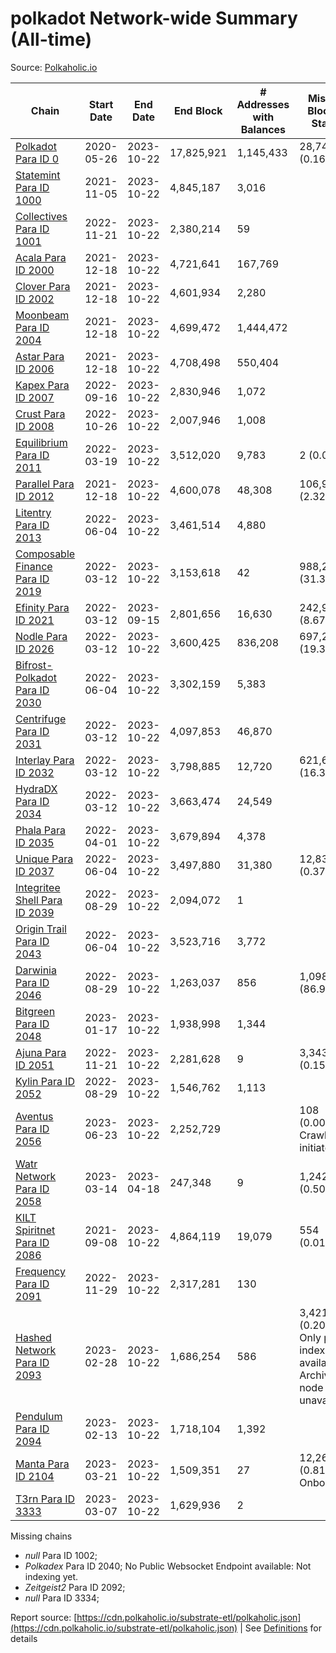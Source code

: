 # polkadot Network-wide Summary (All-time)

Source: [Polkaholic.io](https://polkaholic.io)


| Chain            | Start Date | End Date | End Block | # Addresses with Balances | Missing Blocks / Status |
| ---------------- | ---------- | ---------| --------- | ------------------------- | ----------------------- |
| [Polkadot Para ID 0](/polkadot/0-polkadot) | 2020-05-26 | 2023-10-22 | 17,825,921 |  1,145,433 | 28,747 (0.16%)  |
| [Statemint Para ID 1000](/polkadot/1000-statemint) | 2021-11-05 | 2023-10-22 | 4,845,187 |  3,016 |    |
| [Collectives Para ID 1001](/polkadot/1001-collectives) | 2022-11-21 | 2023-10-22 | 2,380,214 |  59 |    |
| [Acala Para ID 2000](/polkadot/2000-acala) | 2021-12-18 | 2023-10-22 | 4,721,641 |  167,769 |    |
| [Clover Para ID 2002](/polkadot/2002-clover) | 2021-12-18 | 2023-10-22 | 4,601,934 |  2,280 |    |
| [Moonbeam Para ID 2004](/polkadot/2004-moonbeam) | 2021-12-18 | 2023-10-22 | 4,699,472 |  1,444,472 |    |
| [Astar Para ID 2006](/polkadot/2006-astar) | 2021-12-18 | 2023-10-22 | 4,708,498 |  550,404 |    |
| [Kapex Para ID 2007](/polkadot/2007-kapex) | 2022-09-16 | 2023-10-22 | 2,830,946 |  1,072 |    |
| [Crust Para ID 2008](/polkadot/2008-crust) | 2022-10-26 | 2023-10-22 | 2,007,946 |  1,008 |    |
| [Equilibrium Para ID 2011](/polkadot/2011-equilibrium) | 2022-03-19 | 2023-10-22 | 3,512,020 |  9,783 | 2 (0.00%)  |
| [Parallel Para ID 2012](/polkadot/2012-parallel) | 2021-12-18 | 2023-10-22 | 4,600,078 |  48,308 | 106,948 (2.32%)  |
| [Litentry Para ID 2013](/polkadot/2013-litentry) | 2022-06-04 | 2023-10-22 | 3,461,514 |  4,880 |    |
| [Composable Finance Para ID 2019](/polkadot/2019-composable) | 2022-03-12 | 2023-10-22 | 3,153,618 |  42 | 988,228 (31.34%)  |
| [Efinity Para ID 2021](/polkadot/2021-efinity) | 2022-03-12 | 2023-09-15 | 2,801,656 |  16,630 | 242,949 (8.67%)  |
| [Nodle Para ID 2026](/polkadot/2026-nodle) | 2022-03-12 | 2023-10-22 | 3,600,425 |  836,208 | 697,249 (19.37%)  |
| [Bifrost-Polkadot Para ID 2030](/polkadot/2030-bifrost-dot) | 2022-06-04 | 2023-10-22 | 3,302,159 |  5,383 |    |
| [Centrifuge Para ID 2031](/polkadot/2031-centrifuge) | 2022-03-12 | 2023-10-22 | 4,097,853 |  46,870 |    |
| [Interlay Para ID 2032](/polkadot/2032-interlay) | 2022-03-12 | 2023-10-22 | 3,798,885 |  12,720 | 621,626 (16.36%)  |
| [HydraDX Para ID 2034](/polkadot/2034-hydradx) | 2022-03-12 | 2023-10-22 | 3,663,474 |  24,549 |    |
| [Phala Para ID 2035](/polkadot/2035-phala) | 2022-04-01 | 2023-10-22 | 3,679,894 |  4,378 |    |
| [Unique Para ID 2037](/polkadot/2037-unique) | 2022-06-04 | 2023-10-22 | 3,497,880 |  31,380 | 12,839 (0.37%)  |
| [Integritee Shell Para ID 2039](/polkadot/2039-integritee-shell) | 2022-08-29 | 2023-10-22 | 2,094,072 |  1 |    |
| [Origin Trail Para ID 2043](/polkadot/2043-origintrail) | 2022-06-04 | 2023-10-22 | 3,523,716 |  3,772 |    |
| [Darwinia Para ID 2046](/polkadot/2046-darwinia) | 2022-08-29 | 2023-10-22 | 1,263,037 |  856 | 1,098,047 (86.94%)  |
| [Bitgreen Para ID 2048](/polkadot/2048-bitgreen) | 2023-01-17 | 2023-10-22 | 1,938,998 |  1,344 |    |
| [Ajuna Para ID 2051](/polkadot/2051-ajuna) | 2022-11-21 | 2023-10-22 | 2,281,628 |  9 | 3,343 (0.15%)  |
| [Kylin Para ID 2052](/polkadot/2052-kylin) | 2022-08-29 | 2023-10-22 | 1,546,762 |  1,113 |    |
| [Aventus Para ID 2056](/polkadot/2056-aventus) | 2023-06-23 | 2023-10-22 | 2,252,729 |   | 108 (0.00%) Crawling initiated |
| [Watr Network Para ID 2058](/polkadot/2058-watr) | 2023-03-14 | 2023-04-18 | 247,348 |  9 | 1,242 (0.50%)  |
| [KILT Spiritnet Para ID 2086](/polkadot/2086-kilt) | 2021-09-08 | 2023-10-22 | 4,864,119 |  19,079 | 554 (0.01%)  |
| [Frequency Para ID 2091](/polkadot/2091-frequency) | 2022-11-29 | 2023-10-22 | 2,317,281 |  130 |    |
| [Hashed Network Para ID 2093](/polkadot/2093-hashed) | 2023-02-28 | 2023-10-22 | 1,686,254 |  586 | 3,421 (0.20%) Only partial index available: Archive node unavailable |
| [Pendulum Para ID 2094](/polkadot/2094-pendulum) | 2023-02-13 | 2023-10-22 | 1,718,104 |  1,392 |    |
| [Manta Para ID 2104](/polkadot/2104-manta) | 2023-03-21 | 2023-10-22 | 1,509,351 |  27 | 12,262 (0.81%) Onboarding |
| [T3rn Para ID 3333](/polkadot/3333-t3rn) | 2023-03-07 | 2023-10-22 | 1,629,936 |  2 |    |

Missing chains


* *null* Para ID 1002; 
* *Polkadex* Para ID 2040; No Public Websocket Endpoint available: Not indexing yet.
* *Zeitgeist2* Para ID 2092; 
* *null* Para ID 3334; 

Report source: [https://cdn.polkaholic.io/substrate-etl/polkaholic.json](https://cdn.polkaholic.io/substrate-etl/polkaholic.json) | See [Definitions](/DEFINITIONS.md) for details
